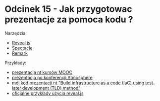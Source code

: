 # Odcinek 15 - Jak przygotowac prezentacje za pomoca kodu ?

Narzędzia:
- [Reveal.js](https://revealjs.com/)
- [Spectacle](https://github.com/FormidableLabs/spectacle)
- [Remark](https://github.com/gnab/remark)

Przykłady:
- [prezentacja nt kursów MOOC](https://sebastianczech.com/slides/mooc.html)
- [prezentacja po konferencji Atmosphere](https://sebastianczech.com/slides/atmosphere.html)
- [mój kod prezentacji nt "Build infrastructure as a code (IaC) using test-later development (TLD) method"](https://github.com/sebastianczech/iac-tld-devops/blob/main/slides/demo.html)
- [oficjalne przykłady użycia reveal.js](https://github.com/hakimel/reveal.js/tree/master/examples)
